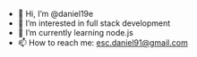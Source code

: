 - 👋 Hi, I’m @daniel19e
- 👀 I’m interested in full stack development
- 🌱 I’m currently learning node.js
- 📫 How to reach me: esc.daniel91@gmail.com

<!---
daniel19e/daniel19e is a ✨ special ✨ repository because its `README.md` (this file) appears on your GitHub profile.
You can click the Preview link to take a look at your changes.
--->
